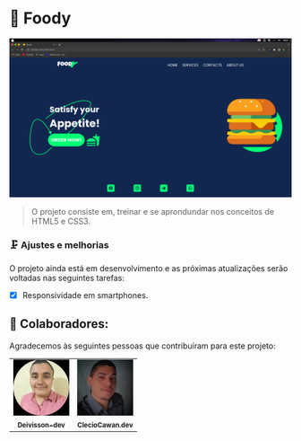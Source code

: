# 🍔 Foody

<img src="/img/image.png"/>

> O projeto consiste em, treinar e se aprondundar nos conceitos de HTML5 e CSS3.

### 🗜️ Ajustes e melhorias

O projeto ainda está em desenvolvimento e as próximas atualizações serão voltadas nas seguintes tarefas:

- [x] Responsividade em smartphones.

## 🤝 Colaboradores:

Agradecemos às seguintes pessoas que contribuíram para este projeto:

<table>
  <tr>
    <td align="center">
      <a href="https://github.com/Deivisson-dev">
        <img src="/img/WhatsApp Image 2023-05-14 at 23.11.23.jpeg" width="100px;" alt="image-deivisson-github"><br>
        <sub>
          <b>Deivisson-dev</b>
        </sub>
      </a>
    </td>
    <td align="center">
      <a href="https://github.com/ClecioCawan">
        <img src="/img/121512079.jpeg" width="100px;" alt="image-clecio-github"><br>
        <sub>
          <b>ClecioCawan.dev</b>
        </sub>
      </a>
    </td>
  </tr>
</table>
